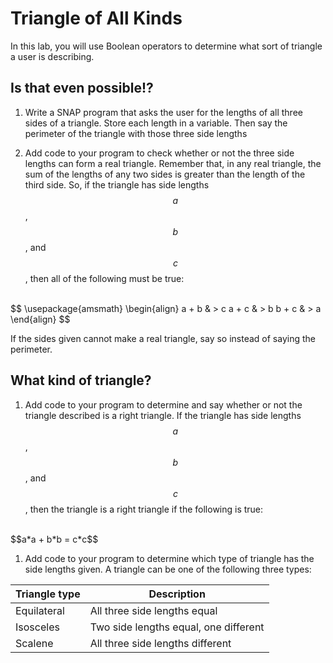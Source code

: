 # Triangle of All Kinds

In this lab, you will use Boolean operators to determine what sort of triangle a user is describing.

## Is that even possible!?

1. Write a SNAP program that asks the user for the lengths of all three sides of a triangle.  Store each length in a variable.  Then say the perimeter of the triangle with those three side lengths

1. Add code to your program to check whether or not the three side lengths can form a real triangle.  Remember that, in any real triangle, the sum of the lengths of any two sides is greater than the length of the third side.  So, if the triangle has side lengths $$a$$, $$b$$, and $$c$$, then all of the following must be true:
<br/>
$$
\usepackage{amsmath}
\begin{align}
a + b & > c
a + c & > b
b + c & > a
\end{align}
$$

If the sides given cannot make a real triangle, say so instead of saying the perimeter.

## What kind of triangle?
1. Add code to your program to determine and say whether or not the triangle described is a right triangle.  If the triangle has side lengths $$a$$, $$b$$, and $$c$$, then the triangle is a right triangle if the following is true:
<br/>
$$a*a + b*b = c*c$$

1. Add code to your program to determine which type of triangle has the side lengths given.  A triangle can be one of the following three types:

| Triangle type | Description |
|--|--|
| Equilateral | All three side lengths equal |
| Isosceles | Two side lengths equal, one different |
| Scalene | All three side lengths different |

